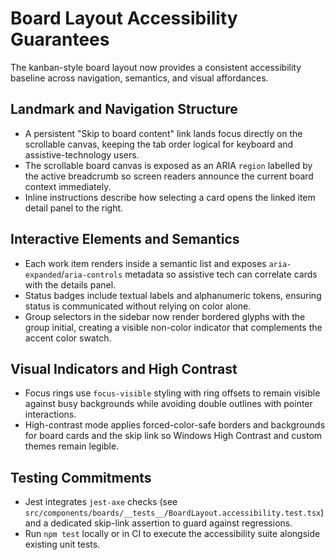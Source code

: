 # Board Layout Accessibility Guarantees

The kanban-style board layout now provides a consistent accessibility baseline across navigation, semantics, and visual affordances.

## Landmark and Navigation Structure
- A persistent "Skip to board content" link lands focus directly on the scrollable canvas, keeping the tab order logical for keyboard and assistive-technology users.
- The scrollable board canvas is exposed as an ARIA `region` labelled by the active breadcrumb so screen readers announce the current board context immediately.
- Inline instructions describe how selecting a card opens the linked item detail panel to the right.

## Interactive Elements and Semantics
- Each work item renders inside a semantic list and exposes `aria-expanded`/`aria-controls` metadata so assistive tech can correlate cards with the details panel.
- Status badges include textual labels and alphanumeric tokens, ensuring status is communicated without relying on color alone.
- Group selectors in the sidebar now render bordered glyphs with the group initial, creating a visible non-color indicator that complements the accent color swatch.

## Visual Indicators and High Contrast
- Focus rings use `focus-visible` styling with ring offsets to remain visible against busy backgrounds while avoiding double outlines with pointer interactions.
- High-contrast mode applies forced-color-safe borders and backgrounds for board cards and the skip link so Windows High Contrast and custom themes remain legible.

## Testing Commitments
- Jest integrates `jest-axe` checks (see `src/components/boards/__tests__/BoardLayout.accessibility.test.tsx`) and a dedicated skip-link assertion to guard against regressions.
- Run `npm test` locally or in CI to execute the accessibility suite alongside existing unit tests.
